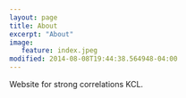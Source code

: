 ```yaml
---
layout: page
title: About
excerpt: "About"
image:
   feature: index.jpeg
modified: 2014-08-08T19:44:38.564948-04:00
---
```


Website for strong correlations KCL.
